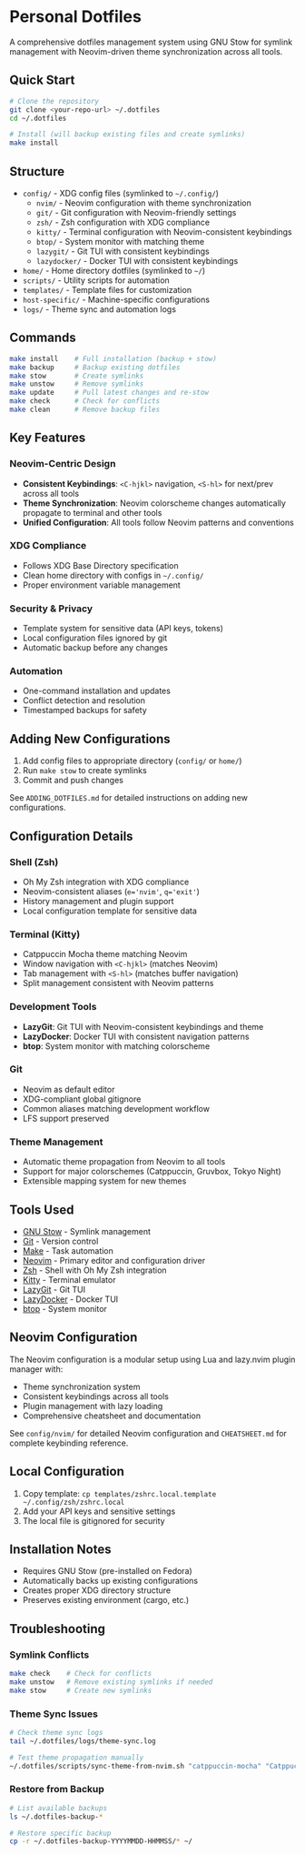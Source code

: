 # Personal Dotfiles

A comprehensive dotfiles management system using GNU Stow for symlink management with Neovim-driven theme synchronization across all tools.

## Quick Start

```bash
# Clone the repository
git clone <your-repo-url> ~/.dotfiles
cd ~/.dotfiles

# Install (will backup existing files and create symlinks)
make install
```

## Structure

- `config/` - XDG config files (symlinked to `~/.config/`)
  - `nvim/` - Neovim configuration with theme synchronization
  - `git/` - Git configuration with Neovim-friendly settings
  - `zsh/` - Zsh configuration with XDG compliance
  - `kitty/` - Terminal configuration with Neovim-consistent keybindings
  - `btop/` - System monitor with matching theme
  - `lazygit/` - Git TUI with consistent keybindings
  - `lazydocker/` - Docker TUI with consistent keybindings
- `home/` - Home directory dotfiles (symlinked to `~/`)
- `scripts/` - Utility scripts for automation
- `templates/` - Template files for customization
- `host-specific/` - Machine-specific configurations
- `logs/` - Theme sync and automation logs

## Commands

```bash
make install    # Full installation (backup + stow)
make backup     # Backup existing dotfiles
make stow       # Create symlinks
make unstow     # Remove symlinks
make update     # Pull latest changes and re-stow
make check      # Check for conflicts
make clean      # Remove backup files
```

## Key Features

### Neovim-Centric Design
- **Consistent Keybindings**: `<C-hjkl>` navigation, `<S-hl>` for next/prev across all tools
- **Theme Synchronization**: Neovim colorscheme changes automatically propagate to terminal and other tools
- **Unified Configuration**: All tools follow Neovim patterns and conventions

### XDG Compliance
- Follows XDG Base Directory specification
- Clean home directory with configs in `~/.config/`
- Proper environment variable management

### Security & Privacy
- Template system for sensitive data (API keys, tokens)
- Local configuration files ignored by git
- Automatic backup before any changes

### Automation
- One-command installation and updates
- Conflict detection and resolution
- Timestamped backups for safety

## Adding New Configurations

1. Add config files to appropriate directory (`config/` or `home/`)
2. Run `make stow` to create symlinks
3. Commit and push changes

See `ADDING_DOTFILES.md` for detailed instructions on adding new configurations.

## Configuration Details

### Shell (Zsh)
- Oh My Zsh integration with XDG compliance
- Neovim-consistent aliases (`e='nvim'`, `q='exit'`)
- History management and plugin support
- Local configuration template for sensitive data

### Terminal (Kitty)
- Catppuccin Mocha theme matching Neovim
- Window navigation with `<C-hjkl>` (matches Neovim)
- Tab management with `<S-hl>` (matches buffer navigation)
- Split management consistent with Neovim patterns

### Development Tools
- **LazyGit**: Git TUI with Neovim-consistent keybindings and theme
- **LazyDocker**: Docker TUI with consistent navigation patterns
- **btop**: System monitor with matching colorscheme

### Git
- Neovim as default editor
- XDG-compliant global gitignore
- Common aliases matching development workflow
- LFS support preserved

### Theme Management
- Automatic theme propagation from Neovim to all tools
- Support for major colorschemes (Catppuccin, Gruvbox, Tokyo Night)
- Extensible mapping system for new themes

## Tools Used

- [GNU Stow](https://www.gnu.org/software/stow/) - Symlink management
- [Git](https://git-scm.com/) - Version control
- [Make](https://www.gnu.org/software/make/) - Task automation
- [Neovim](https://neovim.io/) - Primary editor and configuration driver
- [Zsh](https://www.zsh.org/) - Shell with Oh My Zsh integration
- [Kitty](https://sw.kovidgoyal.net/kitty/) - Terminal emulator
- [LazyGit](https://github.com/jesseduffield/lazygit) - Git TUI
- [LazyDocker](https://github.com/jesseduffield/lazydocker) - Docker TUI
- [btop](https://github.com/aristocratos/btop) - System monitor

## Neovim Configuration

The Neovim configuration is a modular setup using Lua and lazy.nvim plugin manager with:
- Theme synchronization system
- Consistent keybindings across all tools
- Plugin management with lazy loading
- Comprehensive cheatsheet and documentation

See `config/nvim/` for detailed Neovim configuration and `CHEATSHEET.md` for complete keybinding reference.

## Local Configuration

1. Copy template: `cp templates/zshrc.local.template ~/.config/zsh/zshrc.local`
2. Add your API keys and sensitive settings
3. The local file is gitignored for security

## Installation Notes

- Requires GNU Stow (pre-installed on Fedora)
- Automatically backs up existing configurations
- Creates proper XDG directory structure
- Preserves existing environment (cargo, etc.)

## Troubleshooting

### Symlink Conflicts
```bash
make check    # Check for conflicts
make unstow   # Remove existing symlinks if needed
make stow     # Create new symlinks
```

### Theme Sync Issues
```bash
# Check theme sync logs
tail ~/.dotfiles/logs/theme-sync.log

# Test theme propagation manually
~/.dotfiles/scripts/sync-theme-from-nvim.sh "catppuccin-mocha" "Catppuccin-Mocha"
```

### Restore from Backup
```bash
# List available backups
ls ~/.dotfiles-backup-*

# Restore specific backup
cp -r ~/.dotfiles-backup-YYYYMMDD-HHMMSS/* ~/
```